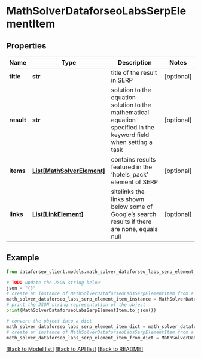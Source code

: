 # MathSolverDataforseoLabsSerpElementItem


## Properties

Name | Type | Description | Notes
------------ | ------------- | ------------- | -------------
**title** | **str** | title of the result in SERP | [optional] 
**result** | **str** | solution to the equation solution to the mathematical equation specified in the keyword field when setting a task | [optional] 
**items** | [**List[MathSolverElement]**](MathSolverElement.md) | contains results featured in the ‘hotels_pack’ element of SERP | [optional] 
**links** | [**List[LinkElement]**](LinkElement.md) | sitelinks the links shown below some of Google’s search results if there are none, equals null | [optional] 

## Example

```python
from dataforseo_client.models.math_solver_dataforseo_labs_serp_element_item import MathSolverDataforseoLabsSerpElementItem

# TODO update the JSON string below
json = "{}"
# create an instance of MathSolverDataforseoLabsSerpElementItem from a JSON string
math_solver_dataforseo_labs_serp_element_item_instance = MathSolverDataforseoLabsSerpElementItem.from_json(json)
# print the JSON string representation of the object
print(MathSolverDataforseoLabsSerpElementItem.to_json())

# convert the object into a dict
math_solver_dataforseo_labs_serp_element_item_dict = math_solver_dataforseo_labs_serp_element_item_instance.to_dict()
# create an instance of MathSolverDataforseoLabsSerpElementItem from a dict
math_solver_dataforseo_labs_serp_element_item_from_dict = MathSolverDataforseoLabsSerpElementItem.from_dict(math_solver_dataforseo_labs_serp_element_item_dict)
```
[[Back to Model list]](../README.md#documentation-for-models) [[Back to API list]](../README.md#documentation-for-api-endpoints) [[Back to README]](../README.md)


